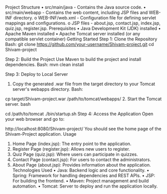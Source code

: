 Project Structure
•	src/main/java - Contains the Java source code.
•	src/main/webapp - Contains the web content, including JSP files and WEB-INF directory.
o	WEB-INF/web.xml - Configuration file for defining servlet mappings and configurations.
o	JSP files - about.jsp, contact.jsp, index.jsp, quiz.jsp, register.jsp.
Prerequisites
•	Java Development Kit (JDK) installed
•	Apache Maven installed
•	Apache Tomcat server installed (or any compatible servlet container)
Getting Started
Step 1: Clone the Repository
Bash:
git clone https://github.com/your-username/Shivam-project.git
cd Shivam-project

Step 2: Build the Project
Use Maven to build the project and install dependencies.
Bash:
 mvn clean install

Step 3: Deploy to Local Server
1.	Copy the generated .war file from the target directory to your Tomcat server's webapps directory.
Bash:


cp target/Shivam-project.war /path/to/tomcat/webapps/
2.	Start the Tomcat server.
bash

cd /path/to/tomcat
./bin/startup.sh
Step 4: Access the Application
Open your web browser and go to:

http://localhost:8080/Shivam-project/
You should see the home page of the Shivam-Project application.
Usage
1.	Home Page (index.jsp): The entry point to the application.
2.	Register Page (register.jsp): Allows new users to register.
3.	Quiz Page (quiz.jsp): Where users can participate in quizzes.
4.	Contact Page (contact.jsp): For users to contact the administrators.
5.	About Page (about.jsp): Provides information about the application.
Technologies Used
•	Java: Backend logic and core functionality.
•	Spring: Framework for handling dependencies and REST APIs.
•	JSP: For building the frontend.
•	Maven: Project management and build automation.
•	Tomcat: Server to deploy and run the application locally.
